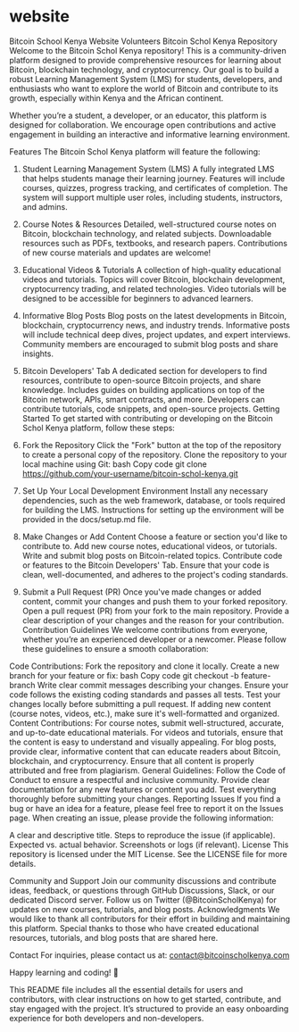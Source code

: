 # website
Bitcoin School Kenya Website Volunteers
Bitcoin Schol Kenya Repository
Welcome to the Bitcoin Schol Kenya repository! This is a community-driven platform designed to provide comprehensive resources for learning about Bitcoin, blockchain technology, and cryptocurrency. Our goal is to build a robust Learning Management System (LMS) for students, developers, and enthusiasts who want to explore the world of Bitcoin and contribute to its growth, especially within Kenya and the African continent.

Whether you’re a student, a developer, or an educator, this platform is designed for collaboration. We encourage open contributions and active engagement in building an interactive and informative learning environment.

Features
The Bitcoin Schol Kenya platform will feature the following:

1. Student Learning Management System (LMS)
A fully integrated LMS that helps students manage their learning journey.
Features will include courses, quizzes, progress tracking, and certificates of completion.
The system will support multiple user roles, including students, instructors, and admins.
2. Course Notes & Resources
Detailed, well-structured course notes on Bitcoin, blockchain technology, and related subjects.
Downloadable resources such as PDFs, textbooks, and research papers.
Contributions of new course materials and updates are welcome!
3. Educational Videos & Tutorials
A collection of high-quality educational videos and tutorials.
Topics will cover Bitcoin, blockchain development, cryptocurrency trading, and related technologies.
Video tutorials will be designed to be accessible for beginners to advanced learners.
4. Informative Blog Posts
Blog posts on the latest developments in Bitcoin, blockchain, cryptocurrency news, and industry trends.
Informative posts will include technical deep dives, project updates, and expert interviews.
Community members are encouraged to submit blog posts and share insights.
5. Bitcoin Developers' Tab
A dedicated section for developers to find resources, contribute to open-source Bitcoin projects, and share knowledge.
Includes guides on building applications on top of the Bitcoin network, APIs, smart contracts, and more.
Developers can contribute tutorials, code snippets, and open-source projects.
Getting Started
To get started with contributing or developing on the Bitcoin Schol Kenya platform, follow these steps:

1. Fork the Repository
Click the "Fork" button at the top of the repository to create a personal copy of the repository.
Clone the repository to your local machine using Git:
bash
Copy code
git clone https://github.com/your-username/bitcoin-schol-kenya.git
2. Set Up Your Local Development Environment
Install any necessary dependencies, such as the web framework, database, or tools required for building the LMS.
Instructions for setting up the environment will be provided in the docs/setup.md file.
3. Make Changes or Add Content
Choose a feature or section you'd like to contribute to.
Add new course notes, educational videos, or tutorials.
Write and submit blog posts on Bitcoin-related topics.
Contribute code or features to the Bitcoin Developers' Tab.
Ensure that your code is clean, well-documented, and adheres to the project's coding standards.
4. Submit a Pull Request (PR)
Once you've made changes or added content, commit your changes and push them to your forked repository.
Open a pull request (PR) from your fork to the main repository.
Provide a clear description of your changes and the reason for your contribution.
Contribution Guidelines
We welcome contributions from everyone, whether you’re an experienced developer or a newcomer. Please follow these guidelines to ensure a smooth collaboration:

Code Contributions:
Fork the repository and clone it locally.
Create a new branch for your feature or fix:
bash
Copy code
git checkout -b feature-branch
Write clear commit messages describing your changes.
Ensure your code follows the existing coding standards and passes all tests.
Test your changes locally before submitting a pull request.
If adding new content (course notes, videos, etc.), make sure it's well-formatted and organized.
Content Contributions:
For course notes, submit well-structured, accurate, and up-to-date educational materials.
For videos and tutorials, ensure that the content is easy to understand and visually appealing.
For blog posts, provide clear, informative content that can educate readers about Bitcoin, blockchain, and cryptocurrency.
Ensure that all content is properly attributed and free from plagiarism.
General Guidelines:
Follow the Code of Conduct to ensure a respectful and inclusive community.
Provide clear documentation for any new features or content you add.
Test everything thoroughly before submitting your changes.
Reporting Issues
If you find a bug or have an idea for a feature, please feel free to report it on the Issues page. When creating an issue, please provide the following information:

A clear and descriptive title.
Steps to reproduce the issue (if applicable).
Expected vs. actual behavior.
Screenshots or logs (if relevant).
License
This repository is licensed under the MIT License. See the LICENSE file for more details.

Community and Support
Join our community discussions and contribute ideas, feedback, or questions through GitHub Discussions, Slack, or our dedicated Discord server.
Follow us on Twitter (@BitcoinScholKenya) for updates on new courses, tutorials, and blog posts.
Acknowledgments
We would like to thank all contributors for their effort in building and maintaining this platform. Special thanks to those who have created educational resources, tutorials, and blog posts that are shared here.

Contact
For inquiries, please contact us at:
contact@bitcoinscholkenya.com

Happy learning and coding! 🚀

This README file includes all the essential details for users and contributors, with clear instructions on how to get started, contribute, and stay engaged with the project. It’s structured to provide an easy onboarding experience for both developers and non-developers.
